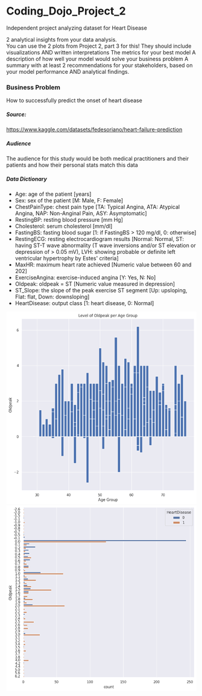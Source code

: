 # Coding_Dojo_Project_2
Independent project analyzing dataset for Heart Disease


2 analytical insights from your data analysis.  
You can use the 2 plots from Project 2, part 3 for this!
They should include visualizations AND written interpretations
The metrics for your best model
A description of how well your model would solve your business problem
A summary with at least 2 recommendations for your stakeholders, based on your model performance AND analytical findings.

### Business Problem
How to successfully predict the onset of heart disease

##### Source:
https://www.kaggle.com/datasets/fedesoriano/heart-failure-prediction

##### Audience
The audience for this study would be both medical practitioners and their patients and how their personal stats match this data

##### Data Dictionary

*  Age: age of the patient [years]
*  Sex: sex of the patient [M: Male, F: Female]
*  ChestPainType: chest pain type [TA: Typical Angina, ATA: Atypical Angina, NAP: Non-Anginal Pain, ASY: Asymptomatic]
*  RestingBP: resting blood pressure [mm Hg]
*  Cholesterol: serum cholesterol [mm/dl]
*  FastingBS: fasting blood sugar [1: if FastingBS > 120 mg/dl, 0: otherwise]
*  RestingECG: resting electrocardiogram results [Normal: Normal, ST: having ST-T wave abnormality (T wave inversions and/or ST elevation or depression of > 0.05 mV), LVH: showing probable or definite left ventricular hypertrophy by Estes' criteria]
*  MaxHR: maximum heart rate achieved [Numeric value between 60 and 202]
*  ExerciseAngina: exercise-induced angina [Y: Yes, N: No]
*  Oldpeak: oldpeak = ST [Numeric value measured in depression]
*  ST_Slope: the slope of the peak exercise ST segment [Up: upsloping, Flat: flat, Down: downsloping]
*  HeartDisease: output class [1: heart disease, 0: Normal]

![alt text](https://github.com/PaulLipska/Coding_Dojo_Project_2/blob/main/data/oldpeak_age.png)
![alt text](https://github.com/PaulLipska/Coding_Dojo_Project_2/blob/main/data/oldpeak_level.png)
